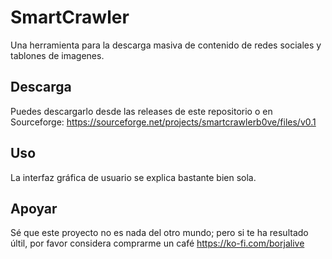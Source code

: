 # SmartCrawler
Una herramienta para la descarga masiva de contenido de redes sociales y tablones de imagenes.
## Descarga
Puedes descargarlo desde las releases de este repositorio o en Sourceforge: https://sourceforge.net/projects/smartcrawlerb0ve/files/v0.1
## Uso
La interfaz gráfica de usuario se explica bastante bien sola.
## Apoyar
Sé que este proyecto no es nada del otro mundo; pero si te ha resultado últil, por favor considera comprarme un café https://ko-fi.com/borjalive
